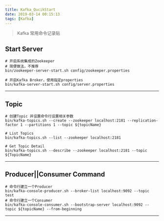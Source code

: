 ```yaml
---
title: Kafka_QucikStart
date: 2019-03-14 00:15:13
tags: [Kafka]
---
```


> Kafka 常用命令记录贴

<!--more-->

## Start Server

```shell
# 开启系统集成的Zookeeper
# 简便做法，不推荐
bin/zookeeper-server-start.sh config/zookeeper.properties

# 开启Kafka Broker，使用指定properties
bin/kafka-server-start.sh config/server.properties
```



------



## Topic

```shell
# 创建Topic 并设置命令行设置相关参数
bin/kafka-topics.sh --create --zookeeper localhost:2181 --replication-factor 1 --partitions 1 --topic ${topicName}

# List Topics
bin/kafka-topics.sh --list --zookeeper localhost:2181

# Get Topic Detail
bin/kafka-topics.sh --describe --zookeeper localhost:2181 --topic ${TopicName}
```

------



## Producer||Consumer Command

```shell
# 命令行建立一个Producer
bin/kafka-console-producer.sh --broker-list localhost:9092 --topic test
# 命令行建立一个Consumer
bin/kafka-console-consumer.sh --bootstrap-server localhost:9092 --topic ${topicName} --from-beginning
```

------


